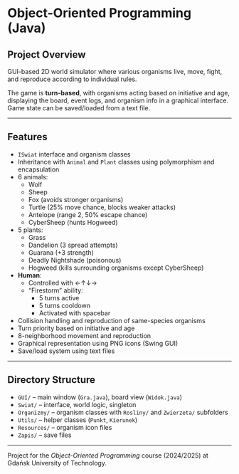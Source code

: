 # Object-Oriented Programming (Java)

## Project Overview

GUI-based 2D world simulator where various organisms live, move, fight, and reproduce according to individual rules.

The game is **turn-based**, with organisms acting based on initiative and age, displaying the board, event logs, and organism info in a graphical interface.  
Game state can be saved/loaded from a text file.

---

## Features

- `ISwiat` interface and organism classes
- Inheritance with `Animal` and `Plant` classes using polymorphism and encapsulation
- 6 animals:
  - Wolf
  - Sheep
  - Fox (avoids stronger organisms)
  - Turtle (25% move chance, blocks weaker attacks)
  - Antelope (range 2, 50% escape chance)
  - CyberSheep (hunts Hogweed)
- 5 plants:
  - Grass
  - Dandelion (3 spread attempts)
  - Guarana (+3 strength)
  - Deadly Nightshade (poisonous)
  - Hogweed (kills surrounding organisms except CyberSheep)
- **Human**:
  - Controlled with ←↑↓→
  - “Firestorm” ability:
    - 5 turns active
    - 5 turns cooldown
    - Activated with spacebar
- Collision handling and reproduction of same-species organisms
- Turn priority based on initiative and age
- 8-neighborhood movement and reproduction
- Graphical representation using PNG icons (Swing GUI)
- Save/load system using text files

---

## Directory Structure

- `GUI/` – main window (`Gra.java`), board view (`Widok.java`)
- `Swiat/` – interface, world logic, singleton
- `Organizmy/` – organism classes with `Rosliny/` and `Zwierzeta/` subfolders
- `Utils/` – helper classes (`Punkt`, `Kierunek`)
- `Resources/` – organism icon files
- `Zapis/` – save files

---
Project for the *Object-Oriented Programming* course (2024/2025) at Gdańsk University of Technology.
